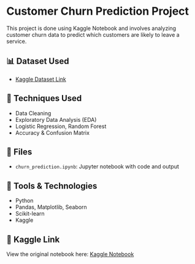 # Customer Churn Prediction Project

This project is done using Kaggle Notebook and involves analyzing customer churn data to predict which customers are likely to leave a service.

## 📊 Dataset Used
- [Kaggle Dataset Link](https://www.kaggle.com/datasets/blastchar/telco-customer-churn)

## 🧠 Techniques Used
- Data Cleaning
- Exploratory Data Analysis (EDA)
- Logistic Regression, Random Forest
- Accuracy & Confusion Matrix

## 📎 Files
- `churn_prediction.ipynb`: Jupyter notebook with code and output

## 🚀 Tools & Technologies
- Python
- Pandas, Matplotlib, Seaborn
- Scikit-learn
- Kaggle

## 📌 Kaggle Link
View the original notebook here: [Kaggle Notebook](https://www.kaggle.com/code/kaustavd1234/business-insights-portfolio)
